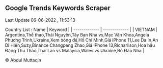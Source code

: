 

## Google Trends Keywords Scraper 
 
Last Update 06-06-2022 , 11:53:13

Country List :
 Name  | Keyword |
| ------------- | ------------- |
| VIETNAM | Argentina,Thể thao,Thái Nguyên,Tây Ban Nha vs,Mạc Văn Khoa,Angela Phương Trinh,Ukraine,Xem bóng đá,Hồ Chí Minh,Giá iPhone 11,Lee Da In,An Dĩ Hiên,Suzy,Binance Changpeng Zhao,Giá iPhone 13,Richarlison,Hoa hậu Đặng Thu Thảo,Thái Lan vs Malaysia,Wales vs Ukraine,Bồ Đào Nha |



© Abdul Muttaqin 
